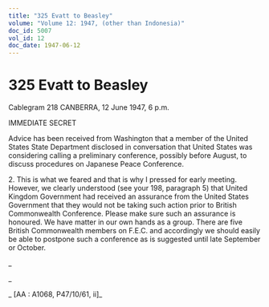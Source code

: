 ```yaml
---
title: "325 Evatt to Beasley"
volume: "Volume 12: 1947, (other than Indonesia)"
doc_id: 5007
vol_id: 12
doc_date: 1947-06-12
---
```


# 325 Evatt to Beasley

Cablegram 218 CANBERRA, 12 June 1947, 6 p.m.

IMMEDIATE SECRET

Advice has been received from Washington that a member of the United States State Department disclosed in conversation that United States was considering calling a preliminary conference, possibly before August, to discuss procedures on Japanese Peace Conference.

2\. This is what we feared and that is why I pressed for early meeting. However, we clearly understood (see your 198, paragraph 5) that United Kingdom Government had received an assurance from the United States Government that they would not be taking such action prior to British Commonwealth Conference. Please make sure such an assurance is honoured. We have matter in our own hands as a group. There are five British Commonwealth members on F.E.C. and accordingly we should easily be able to postpone such a conference as is suggested until late September or October.

_

_

_ [AA : A1068, P47/10/61, ii]_
